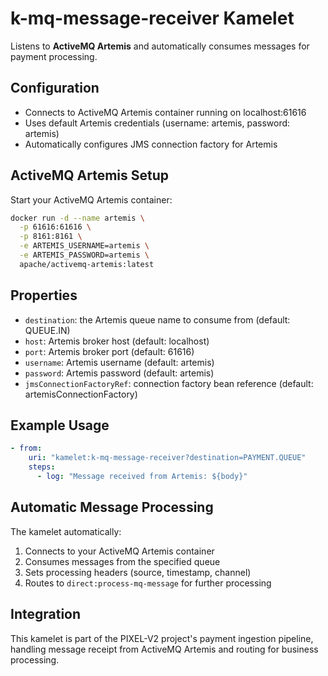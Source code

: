 # k-mq-message-receiver Kamelet

Listens to **ActiveMQ Artemis** and automatically consumes messages for payment processing.

## Configuration

- Connects to ActiveMQ Artemis container running on localhost:61616
- Uses default Artemis credentials (username: artemis, password: artemis)
- Automatically configures JMS connection factory for Artemis

## ActiveMQ Artemis Setup

Start your ActiveMQ Artemis container:

```bash
docker run -d --name artemis \
  -p 61616:61616 \
  -p 8161:8161 \
  -e ARTEMIS_USERNAME=artemis \
  -e ARTEMIS_PASSWORD=artemis \
  apache/activemq-artemis:latest
```

## Properties

- `destination`: the Artemis queue name to consume from (default: QUEUE.IN)
- `host`: Artemis broker host (default: localhost)
- `port`: Artemis broker port (default: 61616)
- `username`: Artemis username (default: artemis)
- `password`: Artemis password (default: artemis)
- `jmsConnectionFactoryRef`: connection factory bean reference (default: artemisConnectionFactory)

## Example Usage

```yaml
- from:
    uri: "kamelet:k-mq-message-receiver?destination=PAYMENT.QUEUE"
    steps:
      - log: "Message received from Artemis: ${body}"
```

## Automatic Message Processing

The kamelet automatically:

1. Connects to your ActiveMQ Artemis container
2. Consumes messages from the specified queue
3. Sets processing headers (source, timestamp, channel)
4. Routes to `direct:process-mq-message` for further processing

## Integration

This kamelet is part of the PIXEL-V2 project's payment ingestion pipeline, handling message receipt from ActiveMQ Artemis and routing for business processing.
